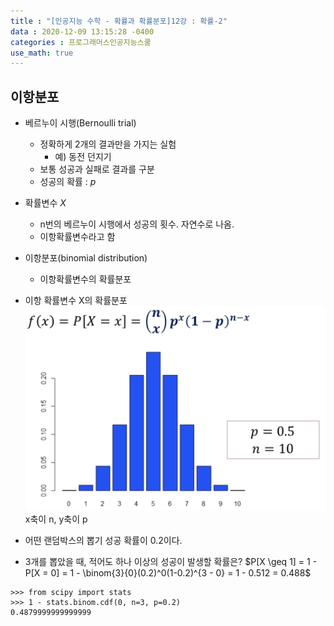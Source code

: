 ```yaml
---
title : "[인공지능 수학 - 확률과 확률분포]12강 : 확률-2"
data : 2020-12-09 13:15:28 -0400
categories : 프로그래머스인공지능스쿨
use_math: true
---
```

## 이항분포
- 베르누이 시행(Bernoulli trial)
    - 정확하게 2개의 결과만을 가지는 실험
        - 예) 동전 던지기
    - 보통 성공과 실패로 결과를 구분
    - 성공의 확률 : $p$
- 확률변수 $X$
    - n번의 베르누이 시행에서 성공의 횟수. 자연수로 나옴.
    - 이항확률변수라고 함
- 이항분포(binomial distribution)
    - 이항확률변수의 확률분포
  
- 이항 확률변수 X의 확률분포
![Alt Text](/assets/images/20201209/28.png)  
x축이 n, y축이 p  
  
- 어떤 랜덤박스의 뽑기 성공 확률이 0.2이다.
- 3개를 뽑았을 때, 적어도 하나 이상의 성공이 발생할 확률은?
$P[X \geq 1] = 1 - P[X = 0] = 1 - \binom{3}{0}(0.2)^0(1-0.2)^{3 - 0} = 1 - 0.512 = 0.488$  
```
>>> from scipy import stats
>>> 1 - stats.binom.cdf(0, n=3, p=0.2)
0.4879999999999999
```
